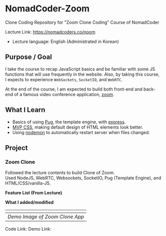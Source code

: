 # NomadCoder-Zoom

Clone Coding Repository for "Zoom Clone Coding" Course of NomadCoder

Lecture Link: https://nomadcoders.co/noom

- Lecture language: English (Administrated in Korean)

## Purpose / Goal

I take the course to recap JavaScript basics and be familiar with some JS functions that will use frequently in the website.
Also, by taking this course, I expects to experience `WebSockets`, `SocketIO`, and `WebRTC`.

At the end of the course, I am expected to build both front-end and back-end of a famous video conference application, [zoom](zoom.us).

## What I Learn

- Basics of using [Pug](https://pugjs.org/api/getting-started.html), the template engine, with [express](http://expressjs.com/).
- [MVP CSS](https://andybrewer.github.io/mvp/), making default design of HTML elements look better.
- Using [nodemon](https://nodemon.io/) to automatically restart server when files changed.

## Project

### Zoom Clone

Followed the lecture contents to build Clone of Zoom.  
Used NodeJS, WebRTC, Websockets, SocketIO, Pug (Template Engine), and HTML/CSS/vanilla-JS.

**Feature List (From Lecture)**

**What I added/modified**

|             ![]()              |
| :----------------------------: |
| _Demo Image of Zoom Clone App_ |

Code Link:
Demo Link:
